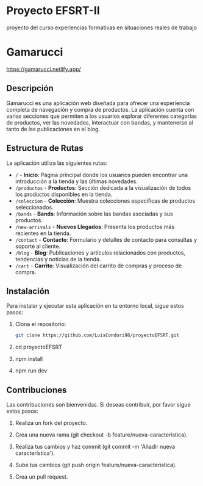 # Proyecto EFSRT-II

proyecto del curso experiencias formativas en situaciones reales de trabajo

# Gamarucci

https://gamarucci.netlify.app/

## Descripción

Gamarucci es una aplicación web diseñada para ofrecer una experiencia completa de navegación y compra de productos. La aplicación cuenta con varias secciones que permiten a los usuarios explorar diferentes categorías de productos, ver las novedades, interactuar con bandas, y mantenerse al tanto de las publicaciones en el blog.

## Estructura de Rutas

La aplicación utiliza las siguientes rutas:

- `/` - **Inicio**: Página principal donde los usuarios pueden encontrar una introducción a la tienda y las últimas novedades.
- `/productos` - **Productos**: Sección dedicada a la visualización de todos los productos disponibles en la tienda.
- `/coleccion` - **Colección**: Muestra colecciones específicas de productos seleccionados.
- `/bands` - **Bands**: Información sobre las bandas asociadas y sus productos.
- `/new-arrivals` - **Nuevos Llegados**: Presenta los productos más recientes en la tienda.
- `/contact` - **Contacto**: Formulario y detalles de contacto para consultas y soporte al cliente.
- `/blog` - **Blog**: Publicaciones y artículos relacionados con productos, tendencias y noticias de la tienda.
- `/cart` - **Carrito**: Visualización del carrito de compras y proceso de compra.

## Instalación

Para instalar y ejecutar esta aplicación en tu entorno local, sigue estos pasos:

1. Clona el repositorio:

   ```bash
   git clone https://github.com/LuisCondori98/proyectoEFSRT.git

2. cd proyectoEFSRT

3. npm install

4. npm run dev

## Contribuciones

Las contribuciones son bienvenidas. Si deseas contribuir, por favor sigue estos pasos:

1. Realiza un fork del proyecto.

2. Crea una nueva rama (git checkout -b feature/nueva-caracteristica).

3. Realiza tus cambios y haz commit (git commit -m 'Añadir nueva característica').

4. Sube tus cambios (git push origin feature/nueva-caracteristica).

5. Crea un pull request.

